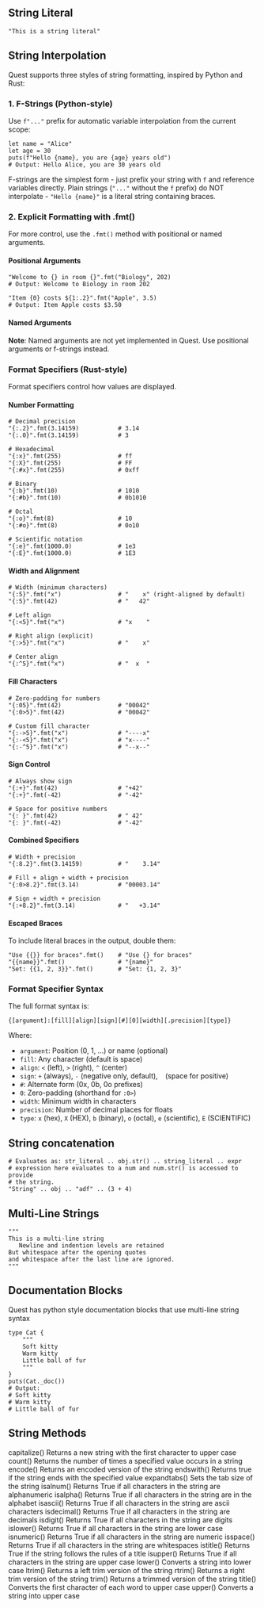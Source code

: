 

## String Literal
```quest
"This is a string literal"
```

## String Interpolation

Quest supports three styles of string formatting, inspired by Python and Rust:

### 1. F-Strings (Python-style)

Use `f"..."` prefix for automatic variable interpolation from the current scope:

```quest
let name = "Alice"
let age = 30
puts(f"Hello {name}, you are {age} years old")
# Output: Hello Alice, you are 30 years old
```

F-strings are the simplest form - just prefix your string with `f` and reference variables directly. Plain strings (`"..."` without the `f` prefix) do NOT interpolate - `"Hello {name}"` is a literal string containing braces.

### 2. Explicit Formatting with .fmt()

For more control, use the `.fmt()` method with positional or named arguments.

#### Positional Arguments

```quest
"Welcome to {} in room {}".fmt("Biology", 202)
# Output: Welcome to Biology in room 202

"Item {0} costs ${1:.2}".fmt("Apple", 3.5)
# Output: Item Apple costs $3.50
```

#### Named Arguments

**Note**: Named arguments are not yet implemented in Quest. Use positional arguments or f-strings instead.

### Format Specifiers (Rust-style)

Format specifiers control how values are displayed.

#### Number Formatting

```quest
# Decimal precision
"{:.2}".fmt(3.14159)           # 3.14
"{:.0}".fmt(3.14159)           # 3

# Hexadecimal
"{:x}".fmt(255)                # ff
"{:X}".fmt(255)                # FF
"{:#x}".fmt(255)               # 0xff

# Binary
"{:b}".fmt(10)                 # 1010
"{:#b}".fmt(10)                # 0b1010

# Octal
"{:o}".fmt(8)                  # 10
"{:#o}".fmt(8)                 # 0o10

# Scientific notation
"{:e}".fmt(1000.0)             # 1e3
"{:E}".fmt(1000.0)             # 1E3
```

#### Width and Alignment

```quest
# Width (minimum characters)
"{:5}".fmt("x")                # "    x" (right-aligned by default)
"{:5}".fmt(42)                 # "   42"

# Left align
"{:<5}".fmt("x")               # "x    "

# Right align (explicit)
"{:>5}".fmt("x")               # "    x"

# Center align
"{:^5}".fmt("x")               # "  x  "
```

#### Fill Characters

```quest
# Zero-padding for numbers
"{:05}".fmt(42)                # "00042"
"{:0>5}".fmt(42)               # "00042"

# Custom fill character
"{:->5}".fmt("x")              # "----x"
"{:-<5}".fmt("x")              # "x----"
"{:-^5}".fmt("x")              # "--x--"
```

#### Sign Control

```quest
# Always show sign
"{:+}".fmt(42)                 # "+42"
"{:+}".fmt(-42)                # "-42"

# Space for positive numbers
"{: }".fmt(42)                 # " 42"
"{: }".fmt(-42)                # "-42"
```

#### Combined Specifiers

```quest
# Width + precision
"{:8.2}".fmt(3.14159)          # "    3.14"

# Fill + align + width + precision
"{:0>8.2}".fmt(3.14)           # "00003.14"

# Sign + width + precision
"{:+8.2}".fmt(3.14)            # "   +3.14"
```

#### Escaped Braces

To include literal braces in the output, double them:

```quest
"Use {{}} for braces".fmt()    # "Use {} for braces"
"{{name}}".fmt()               # "{name}"
"Set: {{1, 2, 3}}".fmt()       # "Set: {1, 2, 3}"
```

### Format Specifier Syntax

The full format syntax is:
```quest
{[argument]:[fill][align][sign][#][0][width][.precision][type]}
```

Where:
- `argument`: Position (0, 1, ...) or name (optional)
- `fill`: Any character (default is space)
- `align`: `<` (left), `>` (right), `^` (center)
- `sign`: `+` (always), `-` (negative only, default), ` ` (space for positive)
- `#`: Alternate form (0x, 0b, 0o prefixes)
- `0`: Zero-padding (shorthand for `:0>`)
- `width`: Minimum width in characters
- `precision`: Number of decimal places for floats
- `type`: `x` (hex), `X` (HEX), `b` (binary), `o` (octal), `e` (scientific), `E` (SCIENTIFIC)

## String concatenation

```quest
# Evaluates as: str_literal .. obj.str() .. string_literal .. expr
# expression here evaluates to a num and num.str() is accessed to provide
# the string.
"String" .. obj .. "adf" .. (3 + 4)
```

## Multi-Line Strings
```quest
"""
This is a multi-line string
   Newline and indention levels are retained
But whitespace after the opening quotes 
and whitespace after the last line are ignored.
"""
```

## Documentation Blocks

Quest has python style documentation blocks that use multi-line string syntax

```quest
type Cat {
    """
    Soft kitty
    Warm kitty
    Little ball of fur
    """
}
puts(Cat._doc())
# Output:
# Soft kitty
# Warm kitty
# Little ball of fur
```

## String Methods
capitalize() Returns a new string with the first character to upper case 
count()	Returns the number of times a specified value occurs in a string
encode() Returns an encoded version of the string
endswith() Returns true if the string ends with the specified value
expandtabs() Sets the tab size of the string
isalnum()	Returns True if all characters in the string are alphanumeric
isalpha()	Returns True if all characters in the string are in the alphabet
isascii()	Returns True if all characters in the string are ascii characters
isdecimal()	Returns True if all characters in the string are decimals
isdigit()	Returns True if all characters in the string are digits
islower()	Returns True if all characters in the string are lower case
isnumeric()	Returns True if all characters in the string are numeric
isspace()	Returns True if all characters in the string are whitespaces
istitle()	Returns True if the string follows the rules of a title
isupper()	Returns True if all characters in the string are upper case
lower()	Converts a string into lower case
ltrim()	Returns a left trim version of the string
rtrim()	Returns a right trim version of the string
trim()	Returns a trimmed version of the string
title()	Converts the first character of each word to upper case
upper()	Converts a string into upper case
